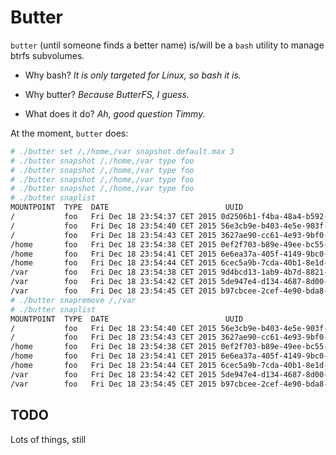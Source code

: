 # Butter
`butter` (until someone finds a better name) is/will be a `bash` utility to
manage btrfs subvolumes.

- Why bash?
*It is only targeted for Linux, so bash it is.*

- Why butter?
*Because ButterFS, I guess.*

- What does it do?
*Ah, good question Timmy.*

At the moment, `butter` does:
```sh
# ./butter set /,/home,/var snapshot.default.max 3
# ./butter snapshot /,/home,/var type foo       
# ./butter snapshot /,/home,/var type foo
# ./butter snapshot /,/home,/var type foo
# ./butter snapshot /,/home,/var type foo
# ./butter snaplist                      
MOUNTPOINT  TYPE  DATE                          UUID
/           foo   Fri Dec 18 23:54:37 CET 2015 0d2506b1-f4ba-48a4-b592-00bf50d20d42
/           foo   Fri Dec 18 23:54:40 CET 2015 56e3cb9e-b403-4e5e-903f-a4905c9120a1
/           foo   Fri Dec 18 23:54:43 CET 2015 3627ae90-cc61-4e93-9bf0-ae62670668e0
/home       foo   Fri Dec 18 23:54:38 CET 2015 0ef2f703-b89e-49ee-bc55-ee513effe446
/home       foo   Fri Dec 18 23:54:41 CET 2015 6e6ea37a-405f-4149-9bc0-874ed6a39dcf
/home       foo   Fri Dec 18 23:54:44 CET 2015 6cec5a9b-7cda-40b1-8e1d-6bf69af6e7be
/var        foo   Fri Dec 18 23:54:38 CET 2015 9d4bcd13-1ab9-4b7d-8821-5406a71ad2b7
/var        foo   Fri Dec 18 23:54:42 CET 2015 5de947e4-d134-4687-8d00-c495a8c608a6
/var        foo   Fri Dec 18 23:54:45 CET 2015 b97cbcee-2cef-4e90-bda8-c7956d0b1dba
# ./butter snapremove /,/var
# ./butter snaplist         
MOUNTPOINT  TYPE  DATE                          UUID
/           foo   Fri Dec 18 23:54:40 CET 2015 56e3cb9e-b403-4e5e-903f-a4905c9120a1
/           foo   Fri Dec 18 23:54:43 CET 2015 3627ae90-cc61-4e93-9bf0-ae62670668e0
/home       foo   Fri Dec 18 23:54:38 CET 2015 0ef2f703-b89e-49ee-bc55-ee513effe446
/home       foo   Fri Dec 18 23:54:41 CET 2015 6e6ea37a-405f-4149-9bc0-874ed6a39dcf
/home       foo   Fri Dec 18 23:54:44 CET 2015 6cec5a9b-7cda-40b1-8e1d-6bf69af6e7be
/var        foo   Fri Dec 18 23:54:42 CET 2015 5de947e4-d134-4687-8d00-c495a8c608a6
/var        foo   Fri Dec 18 23:54:45 CET 2015 b97cbcee-2cef-4e90-bda8-c7956d0b1db
```

## TODO
Lots of things, still
